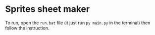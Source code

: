 # Sprites sheet maker

To run, open the `run.bat` file (it just run `py main.py` in the terminal) then follow the instruction.
